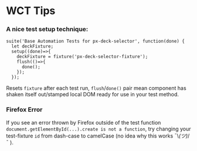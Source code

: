 # WCT Tips
### A nice test setup technique:

```
suite('Base Automation Tests for px-deck-selector', function(done) {
  let deckFixture;
  setup((done)=>{
    deckFixture = fixture('px-deck-selector-fixture');
    flush(()=>{
      done();
    });
  });
```
Resets `fixture` after each test run, `flush`/`done()` pair mean component has shaken itself out/stamped local DOM ready for use in your test method.

### Firefox Error
If you see an error thrown by Firefox outside of the test function `document.getElementById(...).create is not a function`, try changing your test-fixture `id` from dash-case to camelCase (no idea why this works ¯\\_(ツ)_/¯ ).
